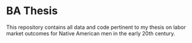 # BA Thesis
This repository contains all data and code pertinent to my thesis on labor market outcomes for Native American men in the early 20th century.
